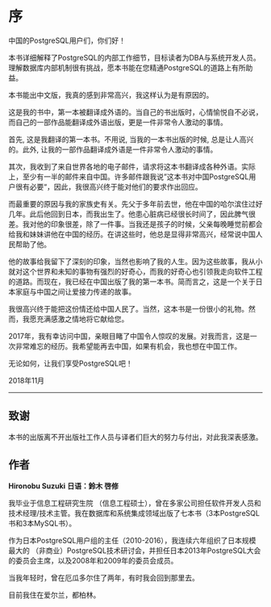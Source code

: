 # 序

中国的PostgreSQL用户们，你们好！

本书详细解释了PostgreSQL的内部工作细节，目标读者为DBA与系统开发人员。理解数据库内部机制很有挑战，愿本书能在您精通PostgreSQL的道路上有所助益。

本书能出中文版，我真的感到非常高兴，我这样认为是有原因的。

这是我的书中，第一本被翻译成外语的。当自己的书出版时，心情愉悦自不必说，而自己的一部作品能翻译成外语出版，更是一件非常令人激动的事情。

首先, 这是我翻译的第一本书。不用说, 当我的一本书出版的时候, 总是让人高兴的。此外, 让我的一部作品翻译成外语是一件非常令人激动的事情。

其次，我收到了来自世界各地的电子邮件，请求将这本书翻译成各种外语。实际上，至少有一半的邮件来自中国。许多邮件跟我说”这本书对中国PostgreSQL用户很有必要“，因此，我很高兴终于能对他们的要求作出回应。

而最重要的原因与我的家族史有关。先父于多年前去世，他在中国的哈尔滨住过好几年。此后他回到日本，而我出生了。他患心脏病已经很长时间了，因此脾气很差。我对他的印象很差，除了一件事。当我还是孩子的时候，父亲每晚睡觉前都会给我和妹妹讲他在中国的经历。在讲这些时，他总是显得非常高兴，经常说中国人民帮助了他。

他的故事给我留下了深刻的印象，当然也影响了我的人生。因为这些故事，我从小就对这个世界和未知的事物有强烈的好奇心，而我的好奇心也引领我走向软件工程的道路。而现在，我已经在中国出版了我的第一本书。简而言之，这是一个关于日本家庭与中国之间让爱接力传递的故事。

我很高兴终于能把这份情还给中国人民了。当然，这本书是一份很小的礼物。然而，我愿充满感激之情地将它献给您。

2017年，我有幸访问中国，亲眼目睹了中国令人惊叹的发展。对我而言，这是一次非常难忘的经历。我希望能再去中国，如果有机会，我也想在中国工作。

无论如何，让我们享受PostgreSQL吧！



2018年11月



------

## 致谢

本书的出版离不开出版社工作人员与译者们巨大的努力与付出，对此我深表感激。

## 作者

**Hironobu Suzuki**
**日语：鈴木 啓修**

我毕业于信息工程研究生院 （信息工程硕士），曾在多家公司担任软件开发人员和技术经理/技术主管。我在数据库和系统集成领域出版了七本书（3本PostgreSQL书和3本MySQL书）。

作为日本PostgreSQL用户组的主任（2010-2016），我连续六年组织了日本规模最大的 （非商业）PostgreSQL技术研讨会，并担任日本2013年PostgreSQL大会的委员会主席，以及2008年和2009年的委员会成员。

当我年轻时，曾在厄瓜多尔住了两年，有时我会回到那里去。

目前我住在爱尔兰，都柏林。











